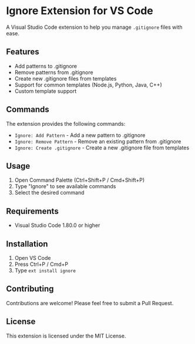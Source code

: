 # Ignore Extension for VS Code

A Visual Studio Code extension to help you manage `.gitignore` files with ease.

## Features

- Add patterns to .gitignore
- Remove patterns from .gitignore
- Create new .gitignore files from templates
- Support for common templates (Node.js, Python, Java, C++)
- Custom template support

## Commands

The extension provides the following commands:

- `Ignore: Add Pattern` - Add a new pattern to .gitignore
- `Ignore: Remove Pattern` - Remove an existing pattern from .gitignore
- `Ignore: Create .gitignore` - Create a new .gitignore file from templates

## Usage

1. Open Command Palette (Ctrl+Shift+P / Cmd+Shift+P)
2. Type "Ignore" to see available commands
3. Select the desired command

## Requirements

- Visual Studio Code 1.80.0 or higher

## Installation

1. Open VS Code
2. Press Ctrl+P / Cmd+P
3. Type `ext install ignore`

## Contributing

Contributions are welcome! Please feel free to submit a Pull Request.

## License

This extension is licensed under the MIT License.
